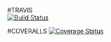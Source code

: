 #TRAVIS  
[![Build Status](https://travis-ci.org/felixkiryowa/fast-food-fast.svg?branch=develop)](https://travis-ci.org/felixkiryowa/fast-food-fast)

#COVERALLS
[![Coverage Status](https://coveralls.io/repos/github/felixkiryowa/fast-food-fast/badge.svg?branch=develop)](https://coveralls.io/github/felixkiryowa/fast-food-fast?branch=develop)

